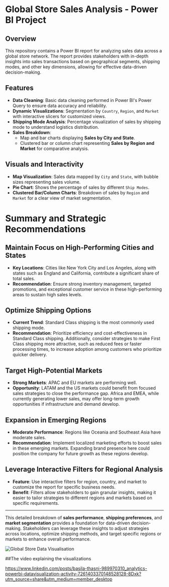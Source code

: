 # Global Store Sales Analysis - Power BI Project

## Overview
This repository contains a Power BI report for analyzing sales data across a global store network. The report provides stakeholders with in-depth insights into sales transactions based on geographical segments, shipping modes, and other key dimensions, allowing for effective data-driven decision-making.

## Features
- **Data Cleaning**: Basic data cleaning performed in Power BI's Power Query to ensure data accuracy and reliability.
- **Dynamic Visualizations**: Segmentation by `Country`, `Region`, and `Market` with interactive slicers for customized views.
- **Shipping Mode Analysis**: Percentage visualization of sales by shipping mode to understand logistics distribution.
- **Sales Breakdown**: 
  - Map and bar charts displaying **Sales by City and State**.
  - Clustered bar or column chart representing **Sales by Region and Market** for comparative analysis.

## Visuals and Interactivity
- **Map Visualization**: Sales data mapped by `City` and `State`, with bubble sizes representing sales volume.
- **Pie Chart**: Shows the percentage of sales by different `Ship Modes`.
- **Clustered Bar/Column Charts**: Breakdown of sales by `Region` and `Market` for a clear view of market segmentation.

# Summary and Strategic Recommendations

## Maintain Focus on High-Performing Cities and States
- **Key Locations**: Cities like New York City and Los Angeles, along with states such as England and California, contribute a significant share of total sales.
- **Recommendation**: Ensure strong inventory management, targeted promotions, and exceptional customer service in these high-performing areas to sustain high sales levels.

## Optimize Shipping Options
- **Current Trend**: Standard Class shipping is the most commonly used shipping mode.
- **Recommendation**: Prioritize efficiency and cost-effectiveness in Standard Class shipping. Additionally, consider strategies to make First Class shipping more attractive, such as reduced fees or faster processing times, to increase adoption among customers who prioritize quicker delivery.

## Target High-Potential Markets
- **Strong Markets**: APAC and EU markets are performing well.
- **Opportunity**: LATAM and the US markets could benefit from focused sales strategies to close the performance gap. Africa and EMEA, while currently generating lower sales, may offer long-term growth opportunities if infrastructure and demand develop.

## Expansion in Emerging Regions
- **Moderate Performance**: Regions like Oceania and Southeast Asia have moderate sales.
- **Recommendation**: Implement localized marketing efforts to boost sales in these emerging markets. Expanding brand presence here could position the company for future growth as these regions develop.

## Leverage Interactive Filters for Regional Analysis
- **Feature**: Use interactive filters for region, country, and market to customize the report for specific business needs.
- **Benefit**: Filters allow stakeholders to gain granular insights, making it easier to tailor strategies to different regions and markets based on specific requirements.

---

This detailed breakdown of **sales performance**, **shipping preferences**, and **market segmentation** provides a foundation for data-driven decision-making. Stakeholders can leverage these insights to adjust strategies across locations, optimize shipping methods, and target specific regions or markets to enhance overall performance.

![Global Store Data Visualisation](https://github.com/user-attachments/assets/7571b5bc-b6ab-4262-9624-d934e362875f)

##The video explaining the visualizations

https://www.linkedin.com/posts/basila-thasni-989970310_analytics-powerbi-datavisualization-activity-7261403370148528128-8Dxk?utm_source=share&utm_medium=member_desktop

